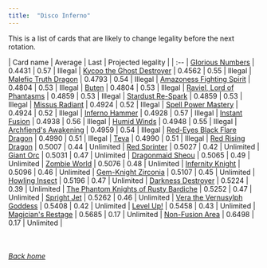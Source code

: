 ```yaml
---
title:  "Disco Inferno"
---
```


This is a list of cards that are likely to change legality before the next rotation.

| Card name | Average | Last | Projected legality |
| :-- |
[Glorious Numbers](https://db.ygoprodeck.com/card/?search=Glorious%20Numbers) | 0.4431 | 0.57 | Illegal |
[Kycoo the Ghost Destroyer](https://db.ygoprodeck.com/card/?search=Kycoo%20the%20Ghost%20Destroyer) | 0.4562 | 0.55 | Illegal |
[Malefic Truth Dragon](https://db.ygoprodeck.com/card/?search=Malefic%20Truth%20Dragon) | 0.4793 | 0.54 | Illegal |
[Amazoness Fighting Spirit](https://db.ygoprodeck.com/card/?search=Amazoness%20Fighting%20Spirit) | 0.4804 | 0.53 | Illegal |
[Buten](https://db.ygoprodeck.com/card/?search=Buten) | 0.4804 | 0.53 | Illegal |
[Raviel, Lord of Phantasms](https://db.ygoprodeck.com/card/?search=Raviel,%20Lord%20of%20Phantasms) | 0.4859 | 0.53 | Illegal |
[Stardust Re-Spark](https://db.ygoprodeck.com/card/?search=Stardust%20Re-Spark) | 0.4859 | 0.53 | Illegal |
[Missus Radiant](https://db.ygoprodeck.com/card/?search=Missus%20Radiant) | 0.4924 | 0.52 | Illegal |
[Spell Power Mastery](https://db.ygoprodeck.com/card/?search=Spell%20Power%20Mastery) | 0.4924 | 0.52 | Illegal |
[Inferno Hammer](https://db.ygoprodeck.com/card/?search=Inferno%20Hammer) | 0.4928 | 0.57 | Illegal |
[Instant Fusion](https://db.ygoprodeck.com/card/?search=Instant%20Fusion) | 0.4938 | 0.56 | Illegal |
[Humid Winds](https://db.ygoprodeck.com/card/?search=Humid%20Winds) | 0.4948 | 0.55 | Illegal |
[Archfiend's Awakening](https://db.ygoprodeck.com/card/?search=Archfiend's%20Awakening) | 0.4959 | 0.54 | Illegal |
[Red-Eyes Black Flare Dragon](https://db.ygoprodeck.com/card/?search=Red-Eyes%20Black%20Flare%20Dragon) | 0.4990 | 0.51 | Illegal |
[Teva](https://db.ygoprodeck.com/card/?search=Teva) | 0.4990 | 0.51 | Illegal |
[Red Rising Dragon](https://db.ygoprodeck.com/card/?search=Red%20Rising%20Dragon) | 0.5007 | 0.44 | Unlimited |
[Red Sprinter](https://db.ygoprodeck.com/card/?search=Red%20Sprinter) | 0.5027 | 0.42 | Unlimited |
[Giant Orc](https://db.ygoprodeck.com/card/?search=Giant%20Orc) | 0.5031 | 0.47 | Unlimited |
[Dragonmaid Sheou](https://db.ygoprodeck.com/card/?search=Dragonmaid%20Sheou) | 0.5065 | 0.49 | Unlimited |
[Zombie World](https://db.ygoprodeck.com/card/?search=Zombie%20World) | 0.5076 | 0.48 | Unlimited |
[Infernity Knight](https://db.ygoprodeck.com/card/?search=Infernity%20Knight) | 0.5096 | 0.46 | Unlimited |
[Gem-Knight Zirconia](https://db.ygoprodeck.com/card/?search=Gem-Knight%20Zirconia) | 0.5107 | 0.45 | Unlimited |
[Howling Insect](https://db.ygoprodeck.com/card/?search=Howling%20Insect) | 0.5196 | 0.47 | Unlimited |
[Darkness Destroyer](https://db.ygoprodeck.com/card/?search=Darkness%20Destroyer) | 0.5224 | 0.39 | Unlimited |
[The Phantom Knights of Rusty Bardiche](https://db.ygoprodeck.com/card/?search=The%20Phantom%20Knights%20of%20Rusty%20Bardiche) | 0.5252 | 0.47 | Unlimited |
[Spright Jet](https://db.ygoprodeck.com/card/?search=Spright%20Jet) | 0.5262 | 0.46 | Unlimited |
[Vera the Vernusylph Goddess](https://db.ygoprodeck.com/card/?search=Vera%20the%20Vernusylph%20Goddess) | 0.5408 | 0.42 | Unlimited |
[Level Up!](https://db.ygoprodeck.com/card/?search=Level%20Up!) | 0.5458 | 0.43 | Unlimited |
[Magician's Restage](https://db.ygoprodeck.com/card/?search=Magician's%20Restage) | 0.5685 | 0.17 | Unlimited |
[Non-Fusion Area](https://db.ygoprodeck.com/card/?search=Non-Fusion%20Area) | 0.6498 | 0.17 | Unlimited |

<br>

###### [Back home](index)